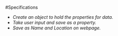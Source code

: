 #Specifications
* _Create an object to hold the properties for data._
* _Take user input and save as a property._
* _Save as Name and Location on webpage._
